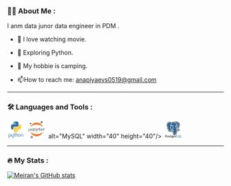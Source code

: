 ### :man_technologist: About Me :
I anm data junor data engineer in PDM .

- :movie_camera: I love watching movie.

- :snake: Exploring Python.

- :sunrise_over_mountains: My hobbie is camping.

- :mailbox:How to reach me:  anapiyaevs0519@gmail.com

---

### :hammer_and_wrench: Languages and Tools :
<div>
  <img src="https://github.com/devicons/devicon/blob/master/icons/python/python-original-wordmark.svg" title="Python"  alt="Python" width="40" height="40"/>&nbsp;
  <img src="https://github.com/devicons/devicon/blob/master/icons/jupyter/jupyter-original-wordmark.svg" title="Jupyter"  alt="Jupyter" width="40" height="40"/>&nbsp;
  alt="MySQL" width="40" height="40"/>&nbsp;
  <img src="https://github.com/devicons/devicon/blob/master/icons/postgresql/postgresql-original-wordmark.svg" title="Postresql"  alt="Postresql" width="40" height="40"/>&nbsp;

</div>

---

### :fire: My Stats :
[![Meiran's GitHub stats](https://github-readme-stats.vercel.app/api?username=mikanebu&count_private=true&hide=stars&show_icons=true&theme=dark&show_icons=true)](https://github.com/anuraghazra/github-readme-stats)

